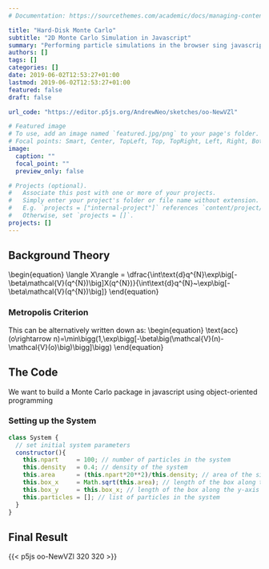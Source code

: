 ```yaml
---
# Documentation: https://sourcethemes.com/academic/docs/managing-content/

title: "Hard-Disk Monte Carlo"
subtitle: "2D Monte Carlo Simulation in Javascript"
summary: "Performing particle simulations in the browser sing javascript."
authors: []
tags: []
categories: []
date: 2019-06-02T12:53:27+01:00
lastmod: 2019-06-02T12:53:27+01:00
featured: false
draft: false

url_code: "https://editor.p5js.org/AndrewNeo/sketches/oo-NewVZl"

# Featured image
# To use, add an image named `featured.jpg/png` to your page's folder.
# Focal points: Smart, Center, TopLeft, Top, TopRight, Left, Right, BottomLeft, Bottom, BottomRight.
image:
  caption: ""
  focal_point: ""
  preview_only: false

# Projects (optional).
#   Associate this post with one or more of your projects.
#   Simply enter your project's folder or file name without extension.
#   E.g. `projects = ["internal-project"]` references `content/project/deep-learning/index.md`.
#   Otherwise, set `projects = []`.
projects: []
---
```

## Background Theory
\begin{equation} 
    \langle X\rangle = \dfrac{\int\text{d}q^{N}\exp\big[-\beta\mathcal{V}(q^{N})\big]X(q^{N})}{\int\text{d}q^{N}~\exp\big[-\beta\mathcal{V}(q^{N})\big]}
\end{equation}

<script src="/js/p5.min.js" type="text/javascript"></script>
<script src = "/js/test.js"></script>
<!-- <div id="particles-holder"></div> this sets the position of the script -->
### Metropolis Criterion
This can be alternatively written down as:
\begin{equation}
    \text{acc}(o\rightarrow n)=\min\bigg(1,\exp\bigg[-\beta\big(\mathcal{V}(n)-\mathcal{V}(o)\big)\bigg]\bigg)
\end{equation}
## The Code
We want to build a Monte Carlo package in javascript using object-oriented programming
### Setting up the System
```javascript
class System {
  // set initial system parameters
  constructor(){
    this.npart     = 100; // number of particles in the system
    this.density   = 0.4; // density of the system
    this.area      = (this.npart*20**2)/this.density; // area of the simulation box
    this.box_x     = Math.sqrt(this.area); // length of the box along the x-axis
    this.box_y     = this.box_x; // length of the box along the y-axis
    this.particles = []; // list of particles in the system
  }
}
```


## Final Result
{{< p5js oo-NewVZl 320 320 >}}